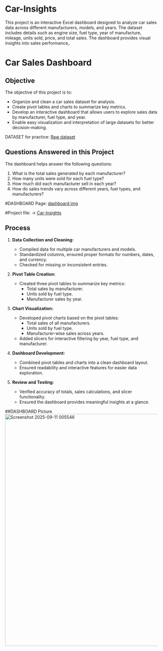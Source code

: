 # Car-Insights
This project is an interactive Excel dashboard designed to analyze car sales data across different manufacturers, models, and years. The dataset includes details such as engine size, fuel type, year of manufacture, mileage, units sold, price, and total sales. The dashboard provides visual insights into sales performance,.

# Car Sales Dashboard

## Objective
The objective of this project is to:
- Organize and clean a car sales dataset for analysis.
- Create pivot tables and charts to summarize key metrics.
- Develop an interactive dashboard that allows users to explore sales data by manufacturer, fuel type, and year.
- Enable easy visualization and interpretation of large datasets for better decision-making.

DATASET for practice: <a href="https://github.com/ninjaiscoding/Car-Insights/blob/main/car123_sales_data.xlsx">Raw dataset</a>

## Questions Answered in this Project
The dashboard helps answer the following questions:
1. What is the total sales generated by each manufacturer?  
2. How many units were sold for each fuel type?  
3. How much did each manufacturer sell in each year?  
4. How do sales trends vary across different years, fuel types, and manufacturers?

#DASHBOARD Page: <a href="https://github.com/ninjaiscoding/Car-Insights/blob/main/Screenshot%202025-09-11%20005546.png">dashboard img</a>

#Project file: 
-> <a href= "https://github.com/ninjaiscoding/Car-Insights/blob/main/Screenshot%202025-09-11%20005546.png">Car-Insights</a>

## Process
1. **Data Collection and Cleaning:**  
   - Compiled data for multiple car manufacturers and models.  
   - Standardized columns, ensured proper formats for numbers, dates, and currency.  
   - Checked for missing or inconsistent entries.

2. **Pivot Table Creation:**  
   - Created three pivot tables to summarize key metrics:
     - Total sales by manufacturer.
     - Units sold by fuel type.
     - Manufacturer sales by year.

3. **Chart Visualization:**  
   - Developed pivot charts based on the pivot tables:
     - Total sales of all manufacturers.
     - Units sold by fuel type.
     - Manufacturer-wise sales across years.
   - Added slicers for interactive filtering by year, fuel type, and manufacturer.

4. **Dashboard Development:**  
   - Combined pivot tables and charts into a clean dashboard layout.  
   - Ensured readability and interactive features for easier data exploration.  

5. **Review and Testing:**  
   - Verified accuracy of totals, sales calculations, and slicer functionality.  
   - Ensured the dashboard provides meaningful insights at a glance.
  
##DASHBOARD Picture
<img width="1681" height="764" alt="Screenshot 2025-09-11 005546" src="https://github.com/user-attachments/assets/2566a0f6-173b-4e1d-8a8d-f61992e363ca" />

